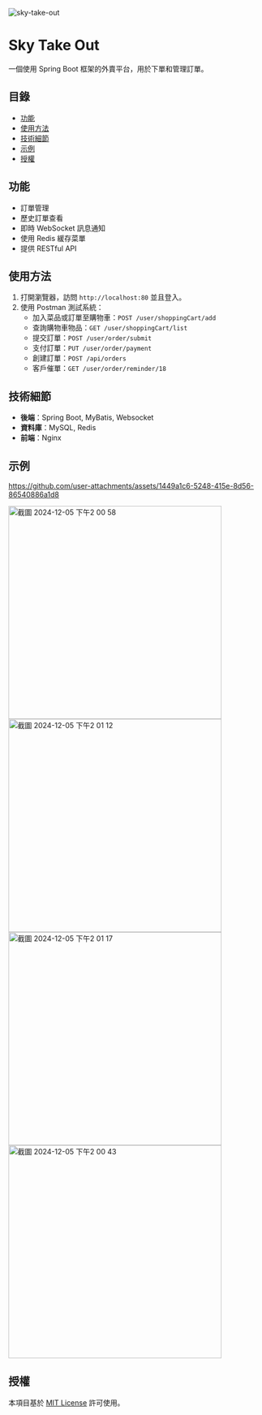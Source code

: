 ![sky-take-out](https://socialify.git.ci/david11yf29/sky-take-out/image?font=Inter&forks=1&issues=1&language=1&name=1&owner=1&pulls=1&stargazers=1&theme=Light)

# Sky Take Out
一個使用 Spring Boot 框架的外賣平台，用於下單和管理訂單。

## 目錄
- [功能](#功能)
- [使用方法](#使用方法)
- [技術細節](#技術細節)
- [示例](#示例)
- [授權](#授權)

## 功能
- 訂單管理
- 歷史訂單查看
- 即時 WebSocket 訊息通知
- 使用 Redis 緩存菜單
- 提供 RESTful API

## 使用方法
1. 打開瀏覽器，訪問 `http://localhost:80` 並且登入。
2. 使用 Postman 測試系統：
   - 加入菜品或訂單至購物車：`POST /user/shoppingCart/add`
   - 查詢購物車物品：`GET /user/shoppingCart/list`
   - 提交訂單：`POST /user/order/submit`
   - 支付訂單：`PUT /user/order/payment`
   - 創建訂單：`POST /api/orders`
   - 客戶催單：`GET /user/order/reminder/18`
  
## 技術細節
- **後端**：Spring Boot, MyBatis, Websocket
- **資料庫**：MySQL, Redis
- **前端**：Nginx

## 示例
https://github.com/user-attachments/assets/1449a1c6-5248-415e-8d56-86540886a1d8

<img width="420" alt="截圖 2024-12-05 下午2 00 58" src="https://github.com/user-attachments/assets/07229cef-b335-4a51-af47-a70fdcd465bb">
<img width="420" alt="截圖 2024-12-05 下午2 01 12" src="https://github.com/user-attachments/assets/1281b73b-91d7-46eb-8b03-3e9b7edc6741">
<img width="420" alt="截圖 2024-12-05 下午2 01 17" src="https://github.com/user-attachments/assets/13532d31-2d4f-4975-98f7-a8227655da33">
<img width="420" alt="截圖 2024-12-05 下午2 00 43" src="https://github.com/user-attachments/assets/253e0a0e-03b5-4cf3-8020-8be7bb27df03">

## 授權
本項目基於 [MIT License](LICENSE) 許可使用。




